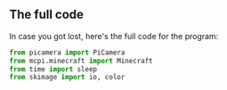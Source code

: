 ## The full code

In case you got lost, here's the full code for the program:

``` python
from picamera import PiCamera
from mcpi.minecraft import Minecraft
from time import sleep
from skimage import io, color

